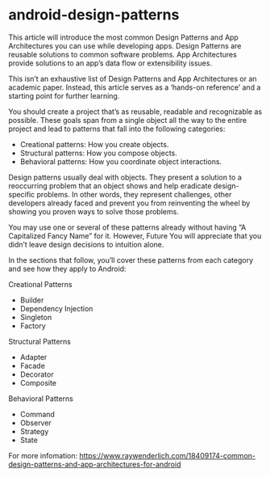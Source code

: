 # android-design-patterns
This article will introduce the most common Design Patterns and App Architectures you can use while developing apps. Design Patterns are reusable solutions to common software problems. App Architectures provide solutions to an app’s data flow or extensibility issues.

This isn’t an exhaustive list of Design Patterns and App Architectures or an academic paper. Instead, this article serves as a ‘hands-on reference’ and a starting point for further learning.

You should create a project that’s as reusable, readable and recognizable as possible. These goals span from a single object all the way to the entire project and lead to patterns that fall into the following categories:

- Creational patterns: How you create objects.
- Structural patterns: How you compose objects.
- Behavioral patterns: How you coordinate object interactions.

Design patterns usually deal with objects. They present a solution to a reoccurring problem that an object shows and help eradicate design-specific problems. In other words, they represent challenges, other developers already faced and prevent you from reinventing the wheel by showing you proven ways to solve those problems.

You may use one or several of these patterns already without having “A Capitalized Fancy Name” for it. However, Future You will appreciate that you didn’t leave design decisions to intuition alone.

In the sections that follow, you’ll cover these patterns from each category and see how they apply to Android:

Creational Patterns
 - Builder
 - Dependency Injection
 - Singleton
 - Factory

Structural Patterns
 - Adapter
 - Facade
 - Decorator
 - Composite

Behavioral Patterns
 - Command
 - Observer
 - Strategy
 - State
  
For more infomation: https://www.raywenderlich.com/18409174-common-design-patterns-and-app-architectures-for-android
